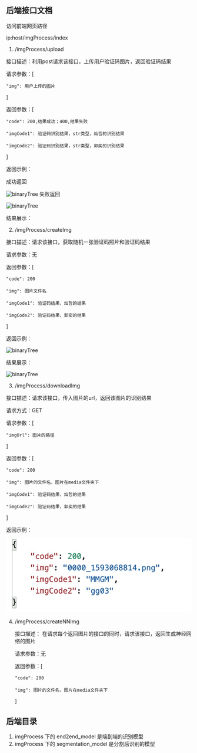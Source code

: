 ## 后端接口文档

访问前端网页路径

ip:host/imgProcess/index

1. /imgProcess/upload

接口描述：利用post请求该接口，上传用户验证码图片，返回验证码结果

请求参数：[

    "img": 用户上传的图片

]

返回参数：[
    
    "code": 200,结果成功；400,结果失败
    
    "imgCode1": 验证码识别结果，str类型，灿哲的识别结果
    
    "imgCode2": 验证码识别结果，str类型，郭奕的识别结果

]

返回示例：

成功返回

![binaryTree](./READMEIMG/successUpload.png "binaryTree")
失败返回

![binaryTree](./READMEIMG/failUpload.png "binaryTree")

结果展示：

2. /imgProcess/createImg

接口描述：请求该接口，获取随机一张验证码照片和验证码结果

请求参数：无

返回参数：[

    "code": 200
    
    "img": 图片文件名
    
    "imgCode1": 验证码结果，灿哲的结果
    
    "imgCode2": 验证码结果，郭奕的结果

]

返回示例：

![binaryTree](./READMEIMG/createImg.png "binaryTree")


结果展示：

![binaryTree](./READMEIMG/createImgResult.jpg "binaryTree")

3. /imgProcess/downloadImg

接口描述：请求该接口，传入图片的url，返回该图片的识别结果

请求方式：GET

请求参数：[

    "imgUrl": 图片的路径

]

返回参数：[

    "code": 200
    
    "img": 图片的文件名，图片在media文件夹下
    
    "imgCode1": 验证码结果，灿哲的结果
    
    "imgCode2": 验证码结果，郭奕的结果

]


返回示例：

![binaryTree](./READMEIMG/downloadImg.png "binaryTree")

4. /imgProcess/createNNImg

   接口描述： 在请求每个返回图片的接口的同时，请求该接口，返回生成神经网络的图片

   请求参数：无

   返回参数：[

       "code": 200
       
       "img": 图片的文件名，图片在media文件夹下

   ]

## 后端目录

1. imgProcess 下的 end2end_model 是端到端的识别模型
2. imgProcess 下的 segmentation_model 是分割后识别的模型
